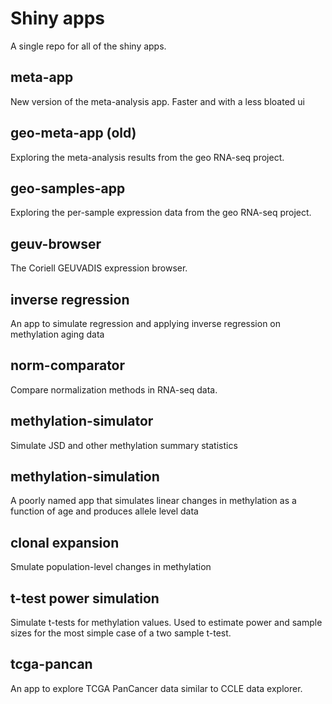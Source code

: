 # Shiny apps

A single repo for all of the shiny apps.

## meta-app

New version of the meta-analysis app. Faster and with a less bloated ui 

## geo-meta-app (old)

Exploring the meta-analysis results from the geo RNA-seq project.

## geo-samples-app

Exploring the per-sample expression data from the geo RNA-seq project.

## geuv-browser

The Coriell GEUVADIS expression browser.

## inverse regression

An app to simulate regression and applying inverse regression on methylation aging data

## norm-comparator

Compare normalization methods in RNA-seq data.

## methylation-simulator

Simulate JSD and other methylation summary statistics

## methylation-simulation

A poorly named app that simulates linear changes in methylation as a function of age and produces allele level data

## clonal expansion

Smulate population-level changes in methylation

## t-test power simulation

Simulate t-tests for methylation values. Used to estimate power and sample sizes for the most simple case of a two sample t-test.

## tcga-pancan

An app to explore TCGA PanCancer data similar to CCLE data explorer. 

